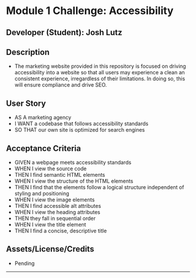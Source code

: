 # Module 1 Challenge: Accessibility

## Developer (Student): Josh Lutz

## Description

* The marketing website provided in this repository is focused on driving accessibility into a website so that all users may experience a clean an consistent experience, irregardless of their limitations. In doing so, this will ensure compliance and drive SEO.

## User Story

* AS A marketing agency
* I WANT a codebase that follows accessibility standards
* SO THAT our own site is optimized for search engines

## Acceptance Criteria

* GIVEN a webpage meets accessibility standards
* WHEN I view the source code
* THEN I find semantic HTML elements
* WHEN I view the structure of the HTML elements
* THEN I find that the elements follow a logical structure independent of styling and positioning
* WHEN I view the image elements
* THEN I find accessible alt attributes
* WHEN I view the heading attributes
* THEN they fall in sequential order
* WHEN I view the title element
* THEN I find a concise, descriptive title

## Assets/License/Credits

* Pending

---